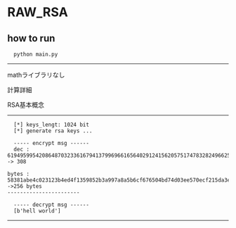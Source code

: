 # RAW_RSA

## how to run 

      python main.py
---------------------

mathライブラリなし　

計算詳細

RSA基本概念


-----------------

      [*] keys_lengt: 1024 bit
      [*] generate rsa keys ...

      ----- encrypt msg ------ 
      dec :     61949599542086487032336167941379969661656402912415620575174783282496625461229579450638128255935703622638173646081281648789775231537540888124643593420540918664837804448881598435824028900198319310033656685908419254066844597788625695405473444714096576478251345370995048445404005644226255393813838566618713784084 -> 308 

    bytes : 58381abe4c023123b4ed4f1359852b3a997a8a5b6cf676504bd74d03ee570ecf215da3e9ca73f5a91298d9f9e8f27f744309a79aefea223b9450990836d3fd51cd7191cc1bdd1e164faec6e82d1a70a683a44b6542360ef2399a9b2f7653677b2d166a91e5e15ac38870ac7833cfcdeb67b59d5a1bedbb129d26cde620237f14 ->256 bytes
    ----------------------- 

      ----- decrypt msg ------ 
      [b'hell world']
-----------------------
